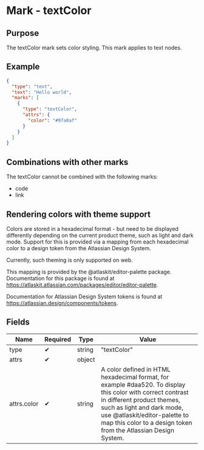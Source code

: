 # Mark - textColor

## Purpose

The textColor mark sets color styling. This mark applies to text nodes.

## Example

```json
{
  "type": "text",
  "text": "Hello world",
  "marks": [
    {
      "type": "textColor",
      "attrs": {
        "color": "#97a0af"
      }
    }
  ]
}
```

## Combinations with other marks

The textColor cannot be combined with the following marks:

* code
* link

## Rendering colors with theme support

Colors are stored in a hexadecimal format - but need to be displayed differently depending on the current product theme, such as light and dark mode. Support for this is provided via a mapping from each hexadecimal color to a design token from the Atlassian Design System.

Currently, such theming is only supported on web.

This mapping is provided by the @atlaskit/editor-palette package. Documentation for this package is found at https://atlaskit.atlassian.com/packages/editor/editor-palette.

Documentation for Atlassian Design System tokens is found at https://atlassian.design/components/tokens.

## Fields

| Name | Required | Type | Value |
| --- | --- | --- | --- |
| type | ✔ | string | "textColor" |
| attrs | ✔ | object | |
| attrs.color | ✔ | string | A color defined in HTML hexadecimal format, for example #daa520. To display this color with correct contrast in different product themes, such as light and dark mode, use @atlaskit/editor-palette to map this color to a design token from the Atlassian Design System. |
